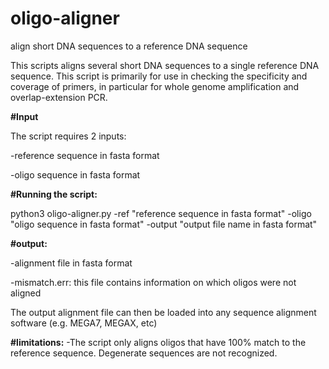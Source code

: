 # oligo-aligner
align short DNA sequences to a reference DNA sequence

This scripts aligns several short DNA sequences to a single reference DNA sequence. This script is primarily for use in checking the specificity and coverage of primers, in particular for whole genome amplification and overlap-extension PCR. 

**#Input**

The script requires 2 inputs:

-reference sequence in fasta format

-oligo sequence in fasta format

**#Running the script:**

python3 oligo-aligner.py -ref "reference sequence in fasta format" -oligo "oligo sequence in fasta format" -output "output file name in fasta format"

**#output:**

-alignment file in fasta format

-mismatch.err: this file contains information on which oligos were not aligned

The output alignment file can then be loaded into any sequence alignment software (e.g. MEGA7, MEGAX, etc)

**#limitations:**
-The script only aligns oligos that have 100% match to the reference sequence. Degenerate sequences are not recognized. 
